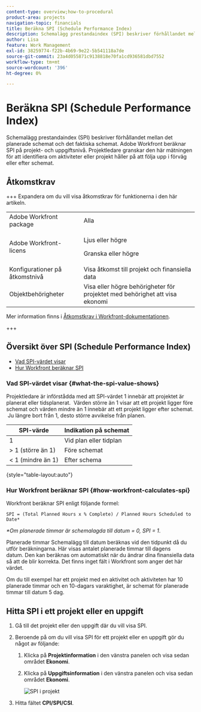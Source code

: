 ```yaml
---
content-type: overview;how-to-procedural
product-area: projects
navigation-topic: financials
title: Beräkna SPI (Schedule Performance Index)
description: Schemalägg prestandaindex (SPI) beskriver förhållandet mellan det planerade schemat och det faktiska schemat.
author: Lisa
feature: Work Management
exl-id: 38259774-f22b-4b69-9e22-5b541118a7de
source-git-commit: 23a4d055871c9138818e70fa1cd936581dbd7552
workflow-type: tm+mt
source-wordcount: '396'
ht-degree: 0%

---
```


# Beräkna SPI (Schedule Performance Index)

<!--
<p data-mc-conditions="QuicksilverOrClassic.Draft mode">(NOTE: Linked to the product. Do not change link.)</p>
-->

Schemalägg prestandaindex (SPI) beskriver förhållandet mellan det planerade schemat och det faktiska schemat. Adobe Workfront beräknar SPI på projekt- och uppgiftsnivå. Projektledare granskar den här mätningen för att identifiera om aktiviteter eller projekt håller på att följa upp i förväg eller efter schemat.

## Åtkomstkrav

+++ Expandera om du vill visa åtkomstkrav för funktionerna i den här artikeln.

<table style="table-layout:auto"> 
 <col> 
 <col> 
 <tbody> 
  <tr> 
   <td>Adobe Workfront package</td> 
   <td>Alla</td> 
  </tr> 
  <tr> 
   <td>Adobe Workfront-licens</td> 
   <td>
   <p>Ljus eller högre</p>
   <p>Granska eller högre</p></td>  
  </tr> 
  <tr> 
   <td>Konfigurationer på åtkomstnivå</td> 
   <td>Visa åtkomst till projekt och finansiella data</td> 
  </tr> 
  <tr> 
   <td>Objektbehörigheter</td> 
   <td>Visa eller högre behörigheter för projektet med behörighet att visa ekonomi</td> 
  </tr> 
 </tbody> 
</table>

Mer information finns i [Åtkomstkrav i Workfront-dokumentationen](/help/quicksilver/administration-and-setup/add-users/access-levels-and-object-permissions/access-level-requirements-in-documentation.md).

+++

## Översikt över SPI (Schedule Performance Index)

* [Vad SPI-värdet visar](#what-the-spi-value-shows)
* [Hur Workfront beräknar SPI](#how-workfront-calculates-spi)

### Vad SPI-värdet visar {#what-the-spi-value-shows}

Projektledare är införstådda med att SPI-värdet 1 innebär att projektet är planerat eller tidsplanerat.  Värden större än 1 visar att ett projekt ligger före schemat och värden mindre än 1 innebär att ett projekt ligger efter schemat.  Ju längre bort från 1, desto större avvikelse från planen.

| **SPI-värde** | **Indikation på schemat** |
|---|---|
| 1 | Vid plan eller tidplan |
| > 1 (större än 1) | Före schemat |
| &lt; 1 (mindre än 1) | Efter schema |

{style="table-layout:auto"}

### Hur Workfront beräknar SPI  {#how-workfront-calculates-spi}

Workfront beräknar SPI enligt följande formel:

```
SPI = (Total Planned Hours x % Complete) / Planned Hours Scheduled to Date*
```

*&#42;Om planerade timmar är schemalagda till datum = 0, SPI = 1*.

Planerade timmar Schemalägg till datum beräknas vid den tidpunkt då du utför beräkningarna. Här visas antalet planerade timmar till dagens datum. Den kan beräknas om automatiskt när du ändrar dina finansiella data så att de blir korrekta. Det finns inget fält i Workfront som anger det här värdet.

Om du till exempel har ett projekt med en aktivitet och aktiviteten har 10 planerade timmar och en 10-dagars varaktighet, är schemat för planerade timmar till datum 5 dag. 

## Hitta SPI i ett projekt eller en uppgift

1. Gå till det projekt eller den uppgift där du vill visa SPI.
1. Beroende på om du vill visa SPI för ett projekt eller en uppgift gör du något av följande:

   1. Klicka på **Projektinformation** i den vänstra panelen och visa sedan området **Ekonomi**.

   1. Klicka på **Uppgiftsinformation** i den vänstra panelen och visa sedan området **Ekonomi**.

      ![SPI i projekt](assets/spi-on-project-nwe.png)

1. Hitta fältet **CPI/SPI/CSI**.
